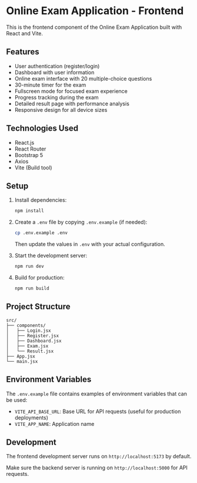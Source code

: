 # Online Exam Application - Frontend

This is the frontend component of the Online Exam Application built with React and Vite.

## Features

- User authentication (register/login)
- Dashboard with user information
- Online exam interface with 20 multiple-choice questions
- 30-minute timer for the exam
- Fullscreen mode for focused exam experience
- Progress tracking during the exam
- Detailed result page with performance analysis
- Responsive design for all device sizes

## Technologies Used

- React.js
- React Router
- Bootstrap 5
- Axios
- Vite (Build tool)

## Setup

1. Install dependencies:
   ```bash
   npm install
   ```

2. Create a `.env` file by copying `.env.example` (if needed):
   ```bash
   cp .env.example .env
   ```
   Then update the values in `.env` with your actual configuration.

3. Start the development server:
   ```bash
   npm run dev
   ```

4. Build for production:
   ```bash
   npm run build
   ```

## Project Structure

```
src/
├── components/
│   ├── Login.jsx
│   ├── Register.jsx
│   ├── Dashboard.jsx
│   ├── Exam.jsx
│   └── Result.jsx
├── App.jsx
└── main.jsx
```

## Environment Variables

The `.env.example` file contains examples of environment variables that can be used:

- `VITE_API_BASE_URL`: Base URL for API requests (useful for production deployments)
- `VITE_APP_NAME`: Application name

## Development

The frontend development server runs on `http://localhost:5173` by default.

Make sure the backend server is running on `http://localhost:5000` for API requests.
